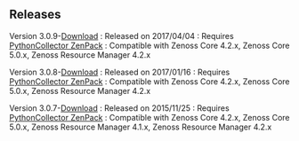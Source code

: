 Releases
--------

Version 3.0.9-<a rel="nofollow" class="external" href="http://wiki.zenoss.org/download/zenpacks/ZenPacks.zenoss.MySqlMonitor/3.0.9/ZenPacks.zenoss.MySqlMonitor-3.0.9.egg">Download</a>
:    Released on 2017/04/04
:    Requires <a href="/product/zenpacks/pythoncollector" title="ZenPack:PythonCollector">PythonCollector ZenPack</a>
:    Compatible with Zenoss Core 4.2.x, Zenoss Core 5.0.x, Zenoss Resource Manager 4.2.x

Version 3.0.8-<a rel="nofollow" class="external" href="http://wiki.zenoss.org/download/zenpacks/ZenPacks.zenoss.MySqlMonitor/3.0.8/ZenPacks.zenoss.MySqlMonitor-3.0.8.egg">Download</a>
:    Released on 2017/01/16
:    Requires <a href="/product/zenpacks/pythoncollector" title="ZenPack:PythonCollector">PythonCollector ZenPack</a>
:    Compatible with Zenoss Core 4.2.x, Zenoss Core 5.0.x, Zenoss Resource Manager 4.2.x

Version 3.0.7-<a rel="nofollow" class="external" href="http://wiki.zenoss.org/download/zenpacks/ZenPacks.zenoss.MySqlMonitor/3.0.7/ZenPacks.zenoss.MySqlMonitor-3.0.7.egg">Download</a>
:    Released on 2015/11/25
:    Requires <a href="/product/zenpacks/pythoncollector" title="ZenPack:PythonCollector">PythonCollector ZenPack</a>
:    Compatible with Zenoss Core 4.2.x, Zenoss Core 5.0.x, Zenoss Resource Manager 4.1.x, Zenoss Resource Manager 4.2.x

